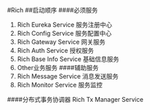 #Rich
##启动顺序
####必须服务
1. Rich Eureka Service 服务注册中心
2. Rich Config Service 服务配置中心
2. Rich Gateway Service 网关服务
3. Rich Auth Service 授权服务
4. Rich Base Info Service 基础信息服务
5. Other业务服务
####辅助服务
1. Rich Message Service 消息发送服务
2. Rich Monitor Service 服务监控

####分布式事务协调器
Rich Tx Manager Service


